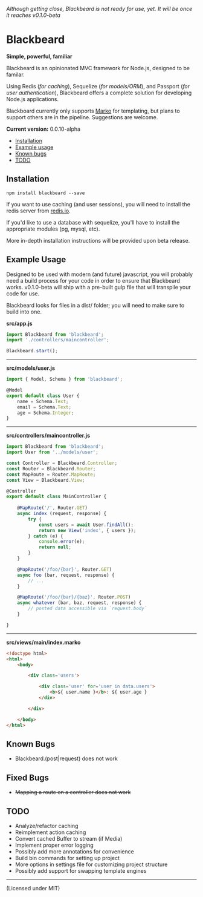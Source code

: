 *Although getting close, Blackbeard is not ready for use, yet. It will be once it reaches v0.1.0-beta*

Blackbeard
==========
**Simple, powerful, familiar**

Blackbeard is an opinionated MVC framework for Node.js, designed to be familar.

Using Redis (*for caching*), Sequelize (*for models/ORM*), and Passport (*for user authentication*), Blackbeard offers a complete solution for developing Node.js applications.

Blackboard currently only supports [Marko](https://www.npmjs.com/package/marko) for templating, but plans to support others are in the pipeline. Suggestions are welcome.

**Current version:** 0.0.10-alpha

- [Installation](#installation)
- [Example usage](#example-usage)
- [Known bugs](#known-bugs)
- [TODO](#todo)

Installation
------------

`npm install blackbeard --save`

If you want to use caching (and user sessions), you will need to install the redis server from [redis.io](http://redis.io/). 

If you'd like to use a database with sequelize, you'll have to install the appropriate modules (pg, mysql, etc).

More in-depth installation instructions will be provided upon beta release.

Example Usage
-------------

Designed to be used with modern (and future) javascript, you will probably need a build process for your code in order to ensure that Blackbeard works. v0.1.0-beta will ship with a pre-built gulp file that will transpile your code for use.

Blackbeard looks for files in a dist/ folder; you will need to make sure to build into one.

**src/app.js**
```javascript
import Blackbeard from 'blackbeard';
import './controllers/maincontroller';

Blackbeard.start();
```

---

**src/models/user.js**

```javascript
import { Model, Schema } from 'blackbeard';

@Model
export default class User {
	name = Schema.Text;
	email = Schema.Text;
	age = Schema.Integer;
}
```

---

**src/controllers/maincontroller.js**
```javascript
import Blackbeard from 'blackbeard';
import User from '../models/user';

const Controller = Blackbeard.Controller;
const Router = Blackbeard.Router;
const MapRoute = Router.MapRoute;
const View = Blackbeard.View;

@Controller
export default class MainController {
	
	@MapRoute('/', Router.GET)
	async index (request, response) {
		try {
			const users = await User.findAll();
			return new View('index', { users });
		} catch (e) {
			console.error(e);
			return null;
		}
	}

	@MapRoute('/foo/{bar}', Router.GET)
	async foo (bar, request, response) {
		// ...
	}

	@MapRoute('/foo/{bar}/{baz}', Router.POST)
	async whatever (bar, baz, request, response) {
		// posted data accessible via `request.body`
	}

}
```

---

**src/views/main/index.marko**

```html
<!doctype html>
<html>
	<body>

		<div class='users'>

			<div class='user' for='user in data.users'>
				<b>${ user.name }</b>: ${ user.age }
			</div>

		</div>

	</body>
</html>
```

Known Bugs
----------
- Blackbeard.(post|request) does not work

Fixed Bugs
----------
- ~~Mapping a route on a controller does not work~~

TODO
----
- Analyze/refactor caching
- Reimplement action caching
- Convert cached Buffer to stream (if Media)
- Implement proper error logging
- Possibly add more annotations for convenience
- Build bin commands for setting up project
- More options in settings file for customizing project structure
- Possibly add support for swapping template engines

---

(Licensed under MIT)